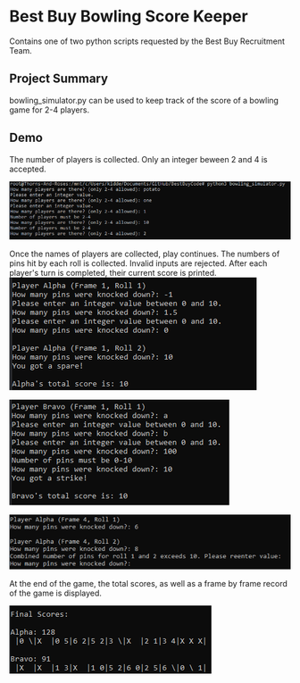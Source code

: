 # Best Buy Bowling Score Keeper
Contains one of two python scripts requested by the Best Buy Recruitment Team.

## Project Summary
bowling_simulator.py can be used to keep track of the score of a bowling game for 2-4 players.

## Demo
The number of players is collected. Only an integer beween 2 and 4 is accepted.

![collect number of players](/num_players.PNG)

Once the names of players are collected, play continues.
The numbers of pins hit by each roll is collected.
Invalid inputs are rejected.
After each player's turn is completed, their current score is printed.
![entered scores demo 1](/enter_scores.PNG)

![entered scores demo 2](/enter_scores_1.PNG)

![more than 10 pins invalid input](/more_than_ten.PNG)

At the end of the game, the total scores, as well as a frame by frame record of the game is displayed.

![final scores displayed](/final_scores.PNG)
